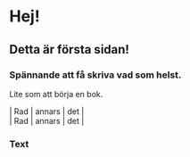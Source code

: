 # Hej! 
## Detta är första sidan!

### Spännande att få skriva vad som helst.
Lite som att börja en bok.

| Rad |  annars | det |  
| Rad |  annars | det |

### Text



